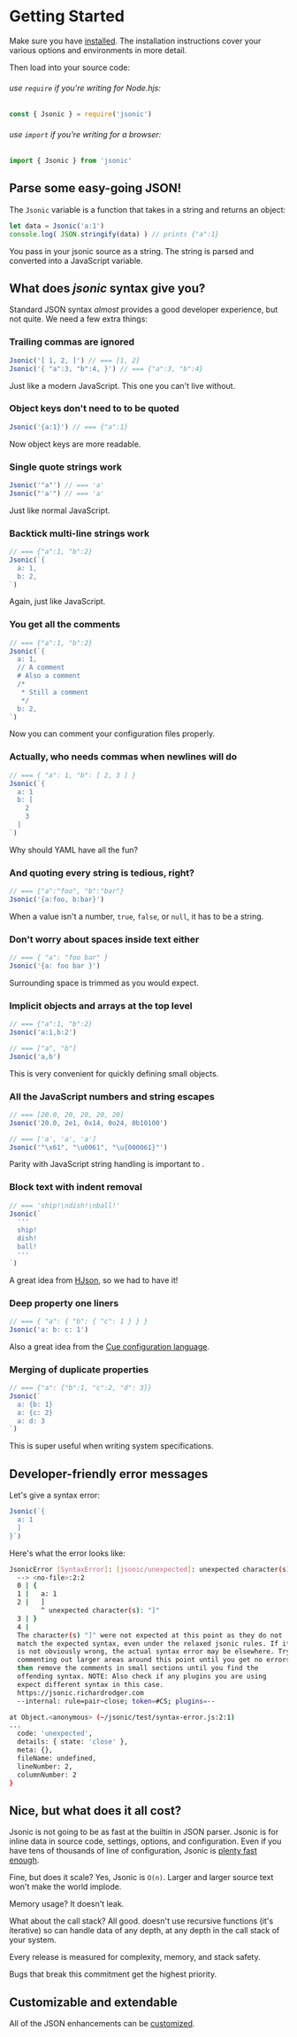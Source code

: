 # Getting Started

Make sure you have <name-self/> [installed](install). The installation
instructions cover your various options and environments in more
detail.


Then load into your source code:

###### use `require` if you're writing for Node.hjs:


```js
const { Jsonic } = require('jsonic')
```


###### use `import` if you're writing for a browser:

```js
import { Jsonic } from 'jsonic'
```


## Parse some easy-going JSON!

The `Jsonic` variable is a function that takes in a string and returns
an object:

```js
let data = Jsonic('a:1')
console.log( JSON.stringify(data) ) // prints {"a":1}
```

You pass in your jsonic source as a string. The string is parsed and
converted into a JavaScript variable.


## What does _jsonic_ syntax give you?

Standard JSON syntax _almost_ provides a good developer experience,
but not quite. We need a few extra things:


### Trailing commas are ignored

```js
Jsonic('[ 1, 2, ]') // === [1, 2]
Jsonic('{ "a":3, "b":4, }') // === {"a":3, "b":4}
```

Just like a modern JavaScript. This one you can't live without.


### Object keys don't need to to be quoted

```js
Jsonic('{a:1}') // === {"a":1}
```

Now object keys are more readable.



### Single quote strings work


```js
Jsonic('"a"') // === 'a'
Jsonic("'a'") // === 'a'
```

Just like normal JavaScript.



### Backtick multi-line strings work

```js
// === {"a":1, "b":2}
Jsonic(`{
  a: 1,
  b: 2,
`)
```

Again, just like JavaScript.



### You get all the comments

```js
// === {"a":1, "b":2}
Jsonic(`{
  a: 1,
  // A comment
  # Also a comment
  /*
   * Still a comment
   */
  b: 2,
`)
```

Now you can comment your configuration files properly.


### Actually, who needs commas when newlines will do

```js
// === { "a": 1, "b": [ 2, 3 ] }
Jsonic(`{
  a: 1
  b: [
    2
    3
  ]
`)
```

Why should YAML have all the fun?


### And quoting every string is tedious, right?


```js
// === {"a":"foo", "b":"bar"}
Jsonic('{a:foo, b:bar}')
```

When a value isn't a number, `true`, `false`, or `null`, it has to be a string.



### Don't worry about spaces inside text either


```js
// === { "a": "foo bar" }
Jsonic('{a: foo bar }')
```

Surrounding space is trimmed as you would expect.


### Implicit objects and arrays at the top level

```js
// === {"a":1, "b":2}
Jsonic('a:1,b:2')

// === ["a", "b"]
Jsonic('a,b')
```

This is very convenient for quickly defining small objects.


### All the JavaScript numbers and string escapes

```js
// === [20.0, 20, 20, 20, 20]
Jsonic('20.0, 2e1, 0x14, 0o24, 0b10100')

// === ['a', 'a', 'a']
Jsonic('"\x61", "\u0061", "\u{000061}"')
```

Parity with JavaScript string handling is important to <name-self/>.


### Block text with indent removal

```js
// === 'ship!\ndish!\nball!'
Jsonic(`
  '''
  ship!
  dish!
  ball!
  '''
`)
```

A great idea from [HJson](https://hjson.github.io/), so we had to have it!


### Deep property one liners

```js
// === { "a": { "b": { "c": 1 } } }
Jsonic('a: b: c: 1')
```

Also a great idea from the [Cue configuration language](https://cuelang.org/).


### Merging of duplicate properties

```js
// === {"a": {"b":1, "c":2, "d": 3}}
Jsonic(`
  a: {b: 1}
  a: {c: 2}
  a: d: 3
`)
```

This is super useful when writing system specifications.


## Developer-friendly error messages

Let's give <name-self/> a syntax error:

```js
Jsonic(`{
  a: 1
  ]
}`)
```

Here's what the error looks like:

```sh
JsonicError [SyntaxError]: [jsonic/unexpected]: unexpected character(s): "]"
  --> <no-file>:2:2
  0 | {
  1 |   a: 1
  2 |   ]
        ^ unexpected character(s): "]"
  3 | }
  4 | 
  The character(s) "]" were not expected at this point as they do not
  match the expected syntax, even under the relaxed jsonic rules. If it
  is not obviously wrong, the actual syntax error may be elsewhere. Try
  commenting out larger areas around this point until you get no errors,
  then remove the comments in small sections until you find the
  offending syntax. NOTE: Also check if any plugins you are using
  expect different syntax in this case.
  https://jsonic.richardrodger.com
  --internal: rule=pair~close; token=#CS; plugins=--

at Object.<anonymous> (~/jsonic/test/syntax-error.js:2:1)
...
  code: 'unexpected',
  details: { state: 'close' },
  meta: {},
  fileName: undefined,
  lineNumber: 2,
  columnNumber: 2
}

```


## Nice, but what does it all cost?

Jsonic is not going to be as fast at the builtin in JSON
parser. Jsonic is for inline data in source code, settings, options,
and configuration. Even if you have tens of thousands of line of
configuration, Jsonic is [plenty fast enough](/ref/performance).

Fine, but does it scale? Yes, Jsonic is `O(n)`. Larger and larger
source text won't make the world implode.

Memory usage? It doesn't leak.

What about the call stack? All good. <name-self /> doesn't use
recursive functions (it's iterative) so can handle data of any depth,
at any depth in the call stack of your system.

Every <name-self/> release is measured for complexity, memory, and
stack safety.

Bugs that break this commitment get the highest priority.



## Customizable and extendable

All of the JSON enhancements can be [customized](/guide/customize).















